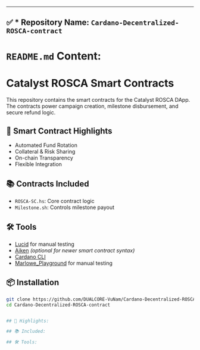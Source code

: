 ---
## ✅ * Repository Name: `Cardano-Decentralized-ROSCA-contract`

# `README.md` Content:

# Catalyst ROSCA Smart Contracts

This repository contains the smart contracts for the Catalyst ROSCA DApp. The contracts power campaign creation, milestone disbursement, and secure refund logic.

## 🧠 Smart Contract Highlights
- Automated Fund Rotation
- Collateral & Risk Sharing
- On-chain Transparency
- Flexible Integration

## 📚 Contracts Included
- `ROSCA-SC.hs`: Core contract logic
- `Milestone.sh`: Controls milestone payout

## 🛠️ Tools
- [Lucid](https://github.com/spacebudz/lucid) for manual testing
- [Aiken](https://aiken-lang.org/) *(optional for newer smart contract syntax)*
- [Cardano CLI](https://docs.cardano.org/) 
- [Marlowe_Playground](https://playground.marlowe-lang.org/#/haskell) for manual testing
  
## 📦 Installation
```bash
git clone https://github.com/DUALCORE-VuNam/Cardano-Decentralized-ROSCA-contract.git
cd Cardano-Decentralized-ROSCA-contract


## 💎 Highlights:

## 📚 Included:

## 🛠️ Tools:

